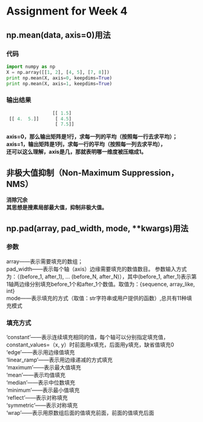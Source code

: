 # Assignment for Week 4
## np.mean(data, axis=0)用法
### 代码
```python
import numpy as np
X = np.array([[1, 2], [4, 5], [7, 8]])
print np.mean(X, axis=0, keepdims=True)
print np.mean(X, axis=1, keepdims=True)
```
### 输出结果
```python
                 [[ 1.5]
 [[ 4.  5.]]      [ 4.5]    
                  [ 7.5]]
```
**axis=0，那么输出矩阵是1行，求每一列的平均（按照每一行去求平均）；**  
**axis=1，输出矩阵是1列，求每一行的平均（按照每一列去求平均），**  
**还可以这么理解，axis是几，那就表明哪一维度被压缩成1。**  

## 非极大值抑制（Non-Maximum Suppression，NMS）
**消除冗余**  
**其思想是搜素局部最大值，抑制非极大值。**  

## np.pad(array, pad_width, mode, **kwargs)用法
### 参数  
array——表示需要填充的数组；  
pad_width——表示每个轴（axis）边缘需要填充的数值数目。
参数输入方式为：（(before_1, after_1), … (before_N, after_N)），其中(before_1, after_1)表示第1轴两边缘分别填充before_1个和after_1个数值。取值为：{sequence, array_like, int}  
mode——表示填充的方式（取值：str字符串或用户提供的函数）,总共有11种填充模式    
### 填充方式  
‘constant’——表示连续填充相同的值，每个轴可以分别指定填充值，constant_values=（x, y）时前面用x填充，后面用y填充，缺省值填充0  
‘edge’——表示用边缘值填充  
‘linear_ramp’——表示用边缘递减的方式填充  
‘maximum’——表示最大值填充  
‘mean’——表示均值填充  
‘median’——表示中位数填充  
‘minimum’——表示最小值填充  
‘reflect’——表示对称填充  
‘symmetric’——表示对称填充  
‘wrap’——表示用原数组后面的值填充前面，前面的值填充后面  
